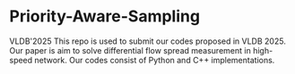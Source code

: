 # Priority-Aware-Sampling
VLDB'2025
This repo is used to submit our codes proposed in VLDB 2025.
Our paper is aim to solve differential flow spread measurement in high-speed network.
Our codes consist of Python and C++ implementations.
